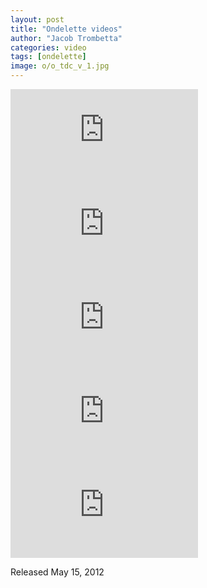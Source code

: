 ```yaml
---
layout: post
title: "Ondelette videos"
author: "Jacob Trombetta"
categories: video
tags: [ondelette]
image: o/o_tdc_v_1.jpg
---
```

<div class="video">
  <iframe src="https://player.vimeo.com/video/14722442" frameborder="0" allow="autoplay; fullscreen" allowfullscreen></iframe>

  <iframe src="https://player.vimeo.com/video/15085874" frameborder="0" allow="autoplay; fullscreen" allowfullscreen></iframe>

  <iframe src="https://player.vimeo.com/video/15097846" frameborder="0" allow="autoplay; fullscreen" allowfullscreen></iframe>

  <iframe src="https://player.vimeo.com/video/15458693" frameborder="0" allow="autoplay; fullscreen" allowfullscreen></iframe>

  <iframe src="https://player.vimeo.com/video/15504150" frameborder="0" allow="autoplay; fullscreen" allowfullscreen></iframe>
</div>

Released May 15, 2012
